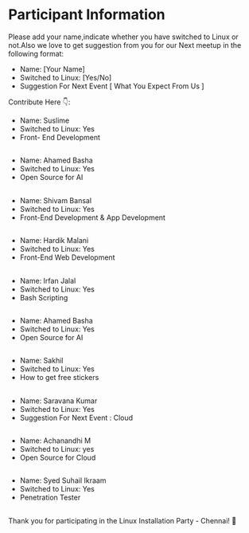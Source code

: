 # Participant Information

Please add your name,indicate whether you have switched to Linux or not.Also we love to get suggestion from you for our Next meetup in the following format:

- Name: [Your Name]
- Switched to Linux: [Yes/No]
- Suggestion For Next Event [ What You Expect From Us ]

Contribute Here 👇:

- Name: Suslime
- Switched to Linux: Yes
- Front- End Development

##

- Name: Ahamed Basha
- Switched to Linux: Yes
- Open Source for AI

##

- Name: Shivam Bansal
- Switched to Linux: Yes
- Front-End Development & App Development 
##
- Name: Hardik Malani
- Switched to Linux: Yes
- Front-End Web Development
##
- Name: Irfan Jalal
- Switched to Linux: Yes
- Bash Scripting

##

- Name: Ahamed Basha
- Switched to Linux: Yes
- Open Source for AI

##
- Name: Sakhil
- Switched to Linux: Yes
- How to get free stickers

##

- Name: Saravana Kumar 
- Switched to Linux: Yes
- Suggestion For Next Event : Cloud 
##
- Name: Achanandhi M
- Switched to Linux: yes
- Open Source for Cloud
##
- Name: Syed Suhail Ikraam 
- Switched to Linux: Yes
- Penetration Tester

##

Thank you for participating in the Linux Installation Party - Chennai! 🎉
